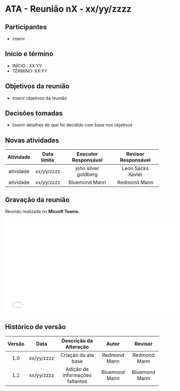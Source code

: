 # ATA - Reunião nX - xx/yy/zzzz

## Participantes
- inserir 

## Início e término
- INÍCIO : XX:YY
- TÉRMINO: XX:YY

## Objetivos da reunião
- inserir objetivos da reunião

## Decisões tomadas
- Inserir detalhes do que foi decidido com base nos objetivos

## Novas atividades

| Atividade |    Data limite   |  Executor Responsável | Revisor Responsável   | 
| :-------: | :--------------: | :-------------------: | :-------------------: |
| atividade | xx/yy/zzzz       | john silver goldberg  |  Leon Sacks Xavier    |
| atividade | xx/yy/zzzz       | Bluemond Mann         |  Redmond Mann         |

## Gravação da reunião

Reunião realizada no **Microft Teams.**

<iframe width="560" height="315" src="MUDAR PARA LINK DE COMPARTILHAMENTO DO VÍDEO USANDO TIPO EMBED" title="YouTube video player" frameborder="0" allow="accelerometer; autoplay; clipboard-write; encrypted-media; gyroscope; picture-in-picture; web-share" referrerpolicy="strict-origin-when-cross-origin" allowfullscreen></iframe>

## Histórico de versão

| Versão |    Data    |    Descrição da Alteração   |         Autor         |       Revisor     |
| :----: | :--------: | :-------------------------: | :-------------------: | :---------------: |
|  1.0   | xx/yy/zzzz | Criação da ata base         |       Redmond Mann    |    Redmond Mann   |
|  1.1   | xx/yy/zzzz | Adição de informações faltantes |       Bluemond Mann   |    Bluemond Mann  |
